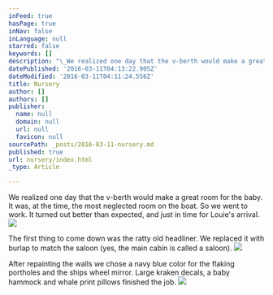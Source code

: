```yaml
---
inFeed: true
hasPage: true
inNav: false
inLanguage: null
starred: false
keywords: []
description: "\_We realized one day that the v-berth would make a great room for the baby. \_It was, at the time, the most neglected room on the boat. \_So we went to work. \_It turned out better than expected, and just in time for Louie's arrival."
datePublished: '2016-03-11T04:13:22.905Z'
dateModified: '2016-03-11T04:11:24.556Z'
title: Nursery
author: []
authors: []
publisher:
  name: null
  domain: null
  url: null
  favicon: null
sourcePath: _posts/2016-03-11-nursery.md
published: true
url: nursery/index.html
_type: Article

---
```

We realized one day that the v-berth would make a great room for the baby.  It was, at the time, the most neglected room on the boat.  So we went to work.  It turned out better than expected, and just in time for Louie's arrival.
![](https://the-grid-user-content.s3-us-west-2.amazonaws.com/287428b4-cdad-44c8-8b88-747f79afa69f.jpg)

The first thing to come down was the ratty old headliner.  We replaced it with burlap to match the saloon (yes, the main cabin is called a saloon).
![](https://the-grid-user-content.s3-us-west-2.amazonaws.com/727cb6b6-033a-4b87-86e5-3511094fc7e2.jpg)

After repainting the walls we chose a navy blue color for the flaking portholes and the ships wheel mirror.  Large kraken decals, a baby hammock and whale print pillows finished the job.
![](https://the-grid-user-content.s3-us-west-2.amazonaws.com/d2069a68-43f2-49df-9372-43e63c872aba.jpg)